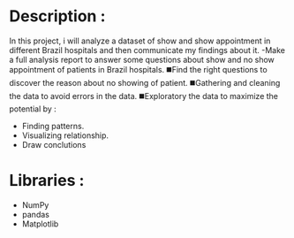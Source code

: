# Description :
In this project, i will analyze a dataset of show and show appointment in different Brazil hospitals and then communicate my findings about it.
-Make a full analysis report to answer some questions about show and no show appointment of patients in Brazil hospitals.
◼️Find the right questions to discover the reason about no showing of patient.
◼️Gathering and cleaning the data to avoid errors in the data.
◼️Exploratory the data to maximize the potential by :
- Finding patterns.
- Visualizing relationship.
- Draw conclutions

# Libraries :
- NumPy
- pandas
- Matplotlib


